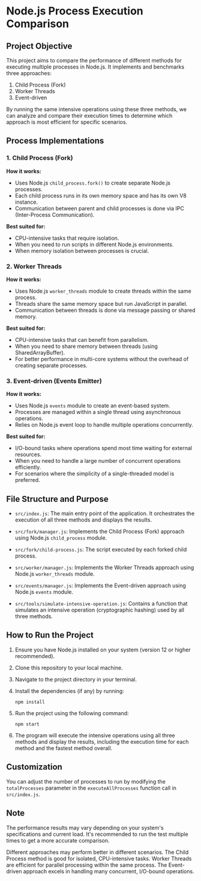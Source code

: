 # Node.js Process Execution Comparison

## Project Objective

This project aims to compare the performance of different methods for executing multiple processes in Node.js. It implements and benchmarks three approaches:

1. Child Process (Fork)
2. Worker Threads
3. Event-driven

By running the same intensive operations using these three methods, we can analyze and compare their execution times to determine which approach is most efficient for specific scenarios.

## Process Implementations

### 1. Child Process (Fork)

**How it works:**

- Uses Node.js `child_process.fork()` to create separate Node.js processes.
- Each child process runs in its own memory space and has its own V8 instance.
- Communication between parent and child processes is done via IPC (Inter-Process Communication).

**Best suited for:**

- CPU-intensive tasks that require isolation.
- When you need to run scripts in different Node.js environments.
- When memory isolation between processes is crucial.

### 2. Worker Threads

**How it works:**

- Uses Node.js `worker_threads` module to create threads within the same process.
- Threads share the same memory space but run JavaScript in parallel.
- Communication between threads is done via message passing or shared memory.

**Best suited for:**

- CPU-intensive tasks that can benefit from parallelism.
- When you need to share memory between threads (using SharedArrayBuffer).
- For better performance in multi-core systems without the overhead of creating separate processes.

### 3. Event-driven (Events Emitter)

**How it works:**

- Uses Node.js `events` module to create an event-based system.
- Processes are managed within a single thread using asynchronous operations.
- Relies on Node.js event loop to handle multiple operations concurrently.

**Best suited for:**

- I/O-bound tasks where operations spend most time waiting for external resources.
- When you need to handle a large number of concurrent operations efficiently.
- For scenarios where the simplicity of a single-threaded model is preferred.

## File Structure and Purpose

- `src/index.js`: The main entry point of the application. It orchestrates the execution of all three methods and displays the results.

- `src/fork/manager.js`: Implements the Child Process (Fork) approach using Node.js `child_process` module.

- `src/fork/child-process.js`: The script executed by each forked child process.

- `src/worker/manager.js`: Implements the Worker Threads approach using Node.js `worker_threads` module.

- `src/events/manager.js`: Implements the Event-driven approach using Node.js `events` module.

- `src/tools/simulate-intensive-operation.js`: Contains a function that simulates an intensive operation (cryptographic hashing) used by all three methods.

## How to Run the Project

1. Ensure you have Node.js installed on your system (version 12 or higher recommended).

2. Clone this repository to your local machine.

3. Navigate to the project directory in your terminal.

4. Install the dependencies (if any) by running:

   ```
   npm install
   ```

5. Run the project using the following command:

   ```
   npm start
   ```

6. The program will execute the intensive operations using all three methods and display the results, including the execution time for each method and the fastest method overall.

## Customization

You can adjust the number of processes to run by modifying the `totalProcesses` parameter in the `executeAllProcesses` function call in `src/index.js`.

## Note

The performance results may vary depending on your system's specifications and current load. It's recommended to run the test multiple times to get a more accurate comparison.

Different approaches may perform better in different scenarios. The Child Process method is good for isolated, CPU-intensive tasks. Worker Threads are efficient for parallel processing within the same process. The Event-driven approach excels in handling many concurrent, I/O-bound operations.
